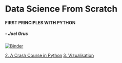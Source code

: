 # Data Science From Scratch

#### FIRST PRINCIPLES WITH PYTHON
##### - Joel Grus
[![Binder](https://mybinder.org/badge_logo.svg)](https://mybinder.org/v2/gh/prteek/dataScienceFromScratch.git/master)

[2. A Crash Course in Python](./CrashCourseInPython.ipynb)
[3. Vizualisation](./VisualizingData.ipynb)
